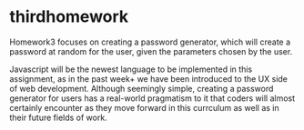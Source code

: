 # thirdhomework
Homework3 focuses on creating a password generator, which will create a password at random for the user, given the parameters chosen by the user. 

Javascript will be the newest language to be implemented in this assignment, as in the past week+ we have been introduced to the UX side of web development. Although seemingly simple, creating a password generator for users has a real-world pragmatism to it that coders will almost certainly encounter as they move forward in this currculum as well as in their future fields of work.

